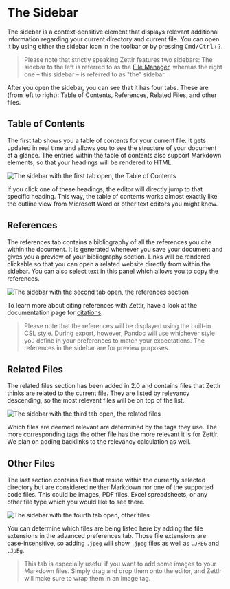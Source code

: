 # The Sidebar

The sidebar is a context-sensitive element that displays relevant additional information regarding your current directory and current file. You can open it by using either the sidebar icon in the toolbar or by pressing <kbd>Cmd/Ctrl</kbd>+<kbd>?</kbd>.

> Please note that strictly speaking Zettlr features two sidebars: The sidebar to the left is referred to as the [File Manager](file-manager.md), whereas the right one – this sidebar – is referred to as "the" sidebar.

After you open the sidebar, you can see that it has four tabs. These are (from left to right): Table of Contents, References, Related Files, and other files.

## Table of Contents

The first tab shows you a table of contents for your current file. It gets updated in real time and allows you to see the structure of your document at a glance. The entries within the table of contents also support Markdown elements, so that your headings will be rendered to HTML.

![The sidebar with the first tab open, the Table of Contents](../img/sidebar_toc.png)

If you click one of these headings, the editor will directly jump to that specific heading. This way, the table of contents works almost exactly like the outline view from Microsoft Word or other text editors you might know.

## References

The references tab contains a bibliography of all the references you cite within the document. It is generated whenever you save your document and gives you a preview of your bibliography section. Links will be rendered clickable so that you can open a related website directly from within the sidebar. You can also select text in this panel which allows you to copy the references.

![The sidebar with the second tab open, the references section](../img/sidebar_references.png)

To learn more about citing references with Zettlr, have a look at the documentation page for [citations](citations.md).

> Please note that the references will be displayed using the built-in CSL style. During export, however, Pandoc will use whichever style you define in your preferences to match your expectations. The references in the sidebar are for preview purposes.

## Related Files

The related files section has been added in 2.0 and contains files that Zettlr thinks are related to the current file. They are listed by relevancy descending, so the most relevant files will be on top of the list.

![The sidebar with the third tab open, the related files](../img/sidebar_related_files.png)

Which files are deemed relevant are determined by the tags they use. The more corresponding tags the other file has the more relevant it is for Zettlr. We plan on adding backlinks to the relevancy calculation as well. <!-- TODO: Fix this part as soon as it's implemented! -->

## Other Files

The last section contains files that reside within the currently selected directory but are considered neither Markdown nor one of the supported code files. This could be images, PDF files, Excel spreadsheets, or any other file type which you would like to see there.

![The sidebar with the fourth tab open, other files](../img/sidebar_other_files.png)

You can determine which files are being listed here by adding the file extensions in the advanced preferences tab. Those file extensions are case-insensitive, so adding `.jpeg` will show `.jpeg` files as well as `.JPEG` and `.JpEg`.

> This tab is especially useful if you want to add some images to your Markdown files. Simply drag and drop them onto the editor, and Zettlr will make sure to wrap them in an image tag.
